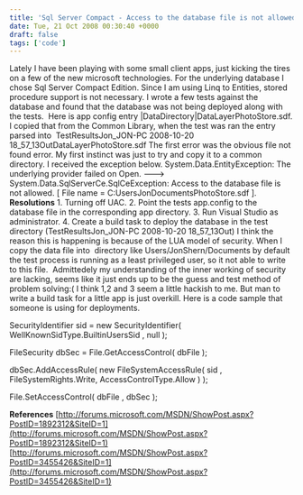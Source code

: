 ```yaml
---
title: 'Sql Server Compact - Access to the database file is not allowed.'
date: Tue, 21 Oct 2008 00:30:40 +0000
draft: false
tags: ['code']
---
```


Lately I have been playing with some small client apps, just kicking the tires on a few of the new microsoft technologies. For the underlying database I chose Sql Server Compact Edition. Since I am using Linq to Entities, stored procedure support is not necessary. I wrote a few tests against the database and found that the database was not being deployed along with the tests.  Here is app config entry |DataDirectory|DataLayerPhotoStore.sdf. I copied that from the Common Library, when the test was ran the entry parsed into  TestResultsJon\_JON-PC 2008-10-20 18\_57\_13OutDataLayerPhotoStore.sdf The first error was the obvious file not found error. My first instinct was just to try and copy it to a common directory. I received the exception below. System.Data.EntityException: The underlying provider failed on Open. --->  System.Data.SqlServerCe.SqlCeException: Access to the database file is not allowed. \[ File name = C:UsersJonDocumentsPhotoStore.sdf \]. **Resolutions** 1. Turning off UAC. 2. Point the tests app.config to the database file in the corresponding app directory. 3. Run Visual Studio as administrator. 4. Create a build task to deploy the database in the test directory (TestResultsJon\_JON-PC 2008-10-20 18\_57\_13Out) I think the reason this is happening is because of the LUA model of security. When I copy the data file into  directory like Users/JonShern/Documents by default the test process is running as a least privileged user, so it not able to write to this file.  Admittedely my understanding of the inner working of security are lacking, seems like it just ends up to be the guess and test method of problem solving:( I think 1,2 and 3 seem a little hackish to me. But man to write a build task for a little app is just overkill. Here is a code sample that someone is using for deployments.

SecurityIdentifier sid = new SecurityIdentifier( WellKnownSidType.BuiltinUsersSid , null );

FileSecurity dbSec = File.GetAccessControl( dbFile );

dbSec.AddAccessRule( new FileSystemAccessRule( sid , FileSystemRights.Write, AccessControlType.Allow ) );

File.SetAccessControl( dbFile , dbSec );

**References** [http://forums.microsoft.com/MSDN/ShowPost.aspx?PostID=1892312&SiteID=1](http://forums.microsoft.com/MSDN/ShowPost.aspx?PostID=1892312&SiteID=1) [http://forums.microsoft.com/MSDN/ShowPost.aspx?PostID=3455426&SiteID=1](http://forums.microsoft.com/MSDN/ShowPost.aspx?PostID=3455426&SiteID=1)